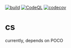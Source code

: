 
[![build](https://github.com/cslroot/cs/actions/workflows/build.yml/badge.svg)](https://github.com/cslroot/cs/actions/workflows/build.yml)
[![CodeQL](https://github.com/cslroot/cs/actions/workflows/codeql.yml/badge.svg)](https://github.com/cslroot/cs/actions/workflows/codeql.yml)
[![codecov](https://codecov.io/gh/cslroot/cs/branch/main/graph/badge.svg?token=RCPMGW2LJ9)](https://codecov.io/gh/cslroot/cs)

# cs


currently, depends on POCO
